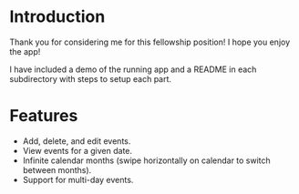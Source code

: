 # Introduction

Thank you for considering me for this fellowship position! I hope you enjoy the app!

I have included a demo of the running app and a README in each subdirectory with steps to setup each part.

# Features

* Add, delete, and edit events.
* View events for a given date.
* Infinite calendar months (swipe horizontally on calendar to switch between months).
* Support for multi-day events.
